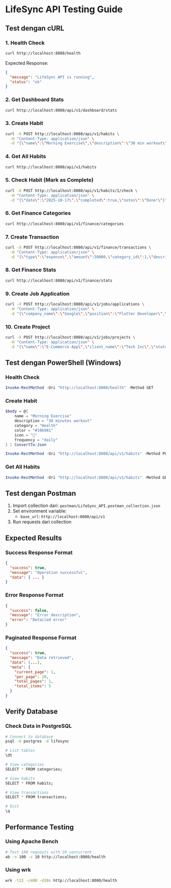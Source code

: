 # LifeSync API Testing Guide

## Test dengan cURL

### 1. Health Check
```bash
curl http://localhost:8080/health
```

Expected Response:
```json
{
  "message": "LifeSync API is running",
  "status": "ok"
}
```

### 2. Get Dashboard Stats
```bash
curl http://localhost:8080/api/v1/dashboard/stats
```

### 3. Create Habit
```bash
curl -X POST http://localhost:8080/api/v1/habits \
  -H "Content-Type: application/json" \
  -d "{\"name\":\"Morning Exercise\",\"description\":\"30 min workout\",\"category\":\"Health\",\"color\":\"#10b981\",\"icon\":\"🏃\",\"frequency\":\"daily\"}"
```

### 4. Get All Habits
```bash
curl http://localhost:8080/api/v1/habits
```

### 5. Check Habit (Mark as Complete)
```bash
curl -X POST http://localhost:8080/api/v1/habits/1/check \
  -H "Content-Type: application/json" \
  -d "{\"date\":\"2025-10-17\",\"completed\":true,\"notes\":\"Done!\"}"
```

### 6. Get Finance Categories
```bash
curl http://localhost:8080/api/v1/finance/categories
```

### 7. Create Transaction
```bash
curl -X POST http://localhost:8080/api/v1/finance/transactions \
  -H "Content-Type: application/json" \
  -d "{\"type\":\"expense\",\"amount\":50000,\"category_id\":1,\"description\":\"Lunch\",\"date\":\"2025-10-17\"}"
```

### 8. Get Finance Stats
```bash
curl http://localhost:8080/api/v1/finance/stats
```

### 9. Create Job Application
```bash
curl -X POST http://localhost:8080/api/v1/jobs/applications \
  -H "Content-Type: application/json" \
  -d "{\"company_name\":\"Google\",\"position\":\"Flutter Developer\",\"status\":\"applied\",\"location\":\"Remote\"}"
```

### 10. Create Project
```bash
curl -X POST http://localhost:8080/api/v1/jobs/projects \
  -H "Content-Type: application/json" \
  -d "{\"name\":\"E-Commerce App\",\"client_name\":\"Tech Inc\",\"status\":\"in_progress\",\"project_value\":5000}"
```

## Test dengan PowerShell (Windows)

### Health Check
```powershell
Invoke-RestMethod -Uri "http://localhost:8080/health" -Method GET
```

### Create Habit
```powershell
$body = @{
    name = "Morning Exercise"
    description = "30 minutes workout"
    category = "Health"
    color = "#10b981"
    icon = "🏃"
    frequency = "daily"
} | ConvertTo-Json

Invoke-RestMethod -Uri "http://localhost:8080/api/v1/habits" -Method POST -Body $body -ContentType "application/json"
```

### Get All Habits
```powershell
Invoke-RestMethod -Uri "http://localhost:8080/api/v1/habits" -Method GET
```

## Test dengan Postman

1. Import collection dari: `postman/LifeSync_API.postman_collection.json`
2. Set environment variable:
   - `base_url`: `http://localhost:8080/api/v1`
3. Run requests dari collection

## Expected Results

### Success Response Format
```json
{
  "success": true,
  "message": "Operation successful",
  "data": { ... }
}
```

### Error Response Format
```json
{
  "success": false,
  "message": "Error description",
  "error": "Detailed error"
}
```

### Paginated Response Format
```json
{
  "success": true,
  "message": "Data retrieved",
  "data": [...],
  "meta": {
    "current_page": 1,
    "per_page": 20,
    "total_pages": 1,
    "total_items": 5
  }
}
```

## Verify Database

### Check Data in PostgreSQL
```bash
# Connect to database
psql -U postgres -d lifesync

# List tables
\dt

# View categories
SELECT * FROM categories;

# View habits
SELECT * FROM habits;

# View transactions
SELECT * FROM transactions;

# Exit
\q
```

## Performance Testing

### Using Apache Bench
```bash
# Test 100 requests with 10 concurrent
ab -n 100 -c 10 http://localhost:8080/health
```

### Using wrk
```bash
wrk -t12 -c400 -d30s http://localhost:8080/health
```

